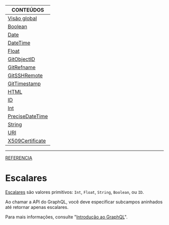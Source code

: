 |CONTEÚDOS                                                                                                                                      |
|-----------------------------------------------------------------------------------------------------------------------------------------------|
| [Visão global](README.md)                                                                                                                                   |   
| [Boolean](boolean.md)                                                                                                                                    |   
| [Date](date.md)                                                                                                                                    |   
| [DateTime](date_time.md)                                                                                                                                    |   
| [Float](float.md)                                                                                                                                    |   
| [GitObjectID](git_object_id.md)                                                                                                                                    |   
| [GitRefname](git_ref_name.md)                                                                                                                                    |   
| [GitSSHRemote](git_ssh_remote.md)                                                                                                                                    |   
| [GitTimestamp](git_timestamp.md)                                                                                                                                    |   
| [HTML](html.md)                                                                                                                                    |   
| [ID](id.md)                                                                                                                                    |   
| [Int](int.md)                                                                                                                                    |   
| [PreciseDateTime](precise_date_time.md)                                                                                                                                    |   
| [String](string.md)                                                                                                                                    |   
| [URI](uri.md)                                                                                                                                    |   
| [X509Certificate](x509_certificate.md)

---------------

[REFERENCIA](https://developer.github.com/v4/scalar/)

# Escalares
[Escalares]() são valores primitivos: `Int`, `Float`, `String`, `Boolean`, ou `ID`.

Ao chamar a API do GraphQL, você deve especificar subcampos aninhados até retornar apenas escalares.

Para mais informações, consulte "[Introdução ao GraphQL]()".